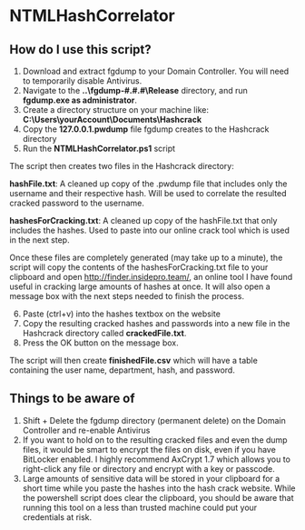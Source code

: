 # NTMLHashCorrelator

## How do I use this script?

1. Download and extract fgdump to your Domain Controller.  You will need to temporarily disable Antivirus.
2. Navigate to the **..\fgdump-#.#.#\Release** directory, and run **fgdump.exe as administrator**.
3. Create a directory structure on your machine like: **C:\Users\yourAccount\Documents\Hashcrack**
4. Copy the **127.0.0.1.pwdump** file fgdump creates to the Hashcrack directory
5. Run the **NTMLHashCorrelator.ps1** script

The script then creates two files in the Hashcrack directory:

**hashFile.txt**: A cleaned up copy of the .pwdump file that includes only the username and their respective hash.  Will be used to correlate the resulted cracked password to the username.

**hashesForCracking.txt**: A cleaned up copy of the hashFile.txt that only includes the hashes.  Used to paste into our online crack tool which is used in the next step.

Once these files are completely generated (may take up to a minute), the script will copy the contents of the hashesForCracking.txt file to your clipboard and open http://finder.insidepro.team/, an online tool I have found useful in cracking large amounts of hashes at once.  It will also open a message box with the next steps needed to finish the process.

6. Paste (ctrl+v) into the hashes textbox on the website
7. Copy the resulting cracked hashes and passwords into a new file in the Hashcrack directory called **crackedFile.txt**.
8. Press the OK button on the message box.

The script will then create **finishedFile.csv** which will have a table containing the user name, department, hash, and password.

## Things to be aware of

1. Shift + Delete the fgdump directory (permanent delete) on the Domain Controller and re-enable Antivirus
2. If you want to hold on to the resulting cracked files and even the dump files, it would be smart to encrypt the files on disk, even if you have BitLocker enabled. I highly recommend AxCrypt 1.7 which allows you to right-click any file or directory and encrypt with a key or passcode.
3. Large amounts of sensitive data will be stored in your clipboard for a short time while you paste the hashes into the hash crack website. While the powershell script does clear the clipboard, you should be aware that running this tool on a less than trusted machine could put your credentials at risk.
